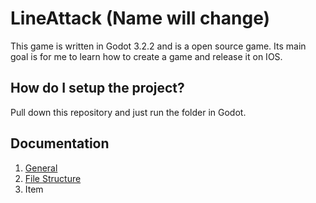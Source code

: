 # LineAttack (Name will change)

This game is written in Godot 3.2.2 and is a open source game. Its main goal is for me to learn how to create a game and release it on IOS.

## How do I setup the project?
Pull down this repository and just run the folder in Godot.

## Documentation
1. [General](documentation/general.md "General")
2. [File Structure](documentation/file_structure.md "File Structure")  
3. Item